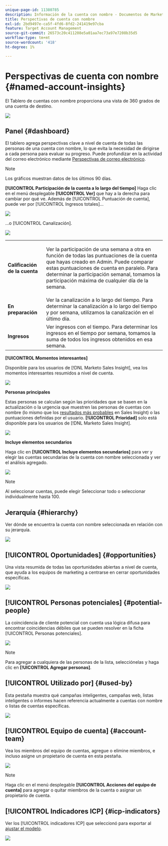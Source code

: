 ```yaml
---
unique-page-id: 11380785
description: Información de la cuenta con nombre - Documentos de Marketo - Documentación del producto
title: Perspectivas de cuenta con nombre
exl-id: 2bd9497e-ca5f-4fd6-8fd2-241419e97cba
feature: Target Account Management
source-git-commit: 26573c20c411208e5a01aa7ec73a97e7208b35d5
workflow-type: tm+mt
source-wordcount: '418'
ht-degree: 1%

---
```


# Perspectivas de cuenta con nombre {#named-account-insights}

El Tablero de cuentas con nombre proporciona una vista de 360 grados de una cuenta de destino.

![](assets/one-1.png)

## Panel {#dashboard}

El tablero agrega perspectivas clave a nivel de cuenta de todas las personas de una cuenta con nombre, lo que evita la necesidad de dirigirse a cada persona para evaluar su progreso. Puede profundizar en la actividad del correo electrónico mediante [Perspectivas de correo electrónico](/help/marketo/product-docs/reporting/email-insights/filtering-in-email-insights.md#account-based-marketing).

>[!NOTE]
>
>Los gráficos muestran datos de los últimos 90 días.

**[!UICONTROL Participación de la cuenta a lo largo del tiempo]** Haga clic en el menú desplegable **[!UICONTROL Ver]** que hay a la derecha para cambiar por qué ve. Además de [!UICONTROL Puntuación de cuenta], puede ver por [!UICONTROL Ingresos totales]...

![](assets/two-new.png)

...o [!UICONTROL Canalización].

![](assets/three-new.png)

<table>
 <tbody>
  <tr>
   <td><strong><span class="uicontrol">Calificación de la cuenta</span></strong></td>
   <td><p>Ver la participación de una semana a otra en función de todas las puntuaciones de la cuenta que hayas creado en <span class="uicontrol">Admin</span>. Puede comparar estas puntuaciones de cuenta en paralelo. Para determinar la participación semanal, tomamos la participación máxima de cualquier día de la semana.</p></td>
  </tr>
  <tr>
   <td><strong><span class="uicontrol">En preparación</span></strong></td>
   <td>Ver la canalización a lo largo del tiempo. Para determinar la canalización a lo largo del tiempo y por semana, utilizamos la canalización en el último día.</td>
  </tr>
  <tr>
   <td><strong><span class="uicontrol">Ingresos</span></strong></td>
   <td>Ver ingresos con el tiempo. Para determinar los ingresos en el tiempo por semana, tomamos la suma de todos los ingresos obtenidos en esa semana.</td>
  </tr>
 </tbody>
</table>

**[!UICONTROL Momentos interesantes]**

Disponible para los usuarios de [!DNL Marketo Sales Insight], vea los momentos interesantes resumidos a nivel de cuenta.

![](assets/int-mom.png)

**Personas principales**

Estas personas se calculan según las prioridades que se basen en la actualización o la urgencia que muestren las personas de cuentas con nombre (lo mismo que los [resultados más probables](/help/marketo/product-docs/marketo-sales-insight/msi-for-salesforce/features/stars-and-flames/priority-urgency-relative-score-and-best-bets.md) en Sales Insight) o las puntuaciones definidas por el usuario. **[!UICONTROL Prioridad]** solo está disponible para los usuarios de [!DNL Marketo Sales Insight].

![](assets/top-ten.png)

**Incluye elementos secundarios**

Haga clic en **[!UICONTROL Incluye elementos secundarios]** para ver y elegir las cuentas secundarias de la cuenta con nombre seleccionada y ver el análisis agregado.

![](assets/abm.png)

>[!NOTE]
>
>Al seleccionar cuentas, puede elegir Seleccionar todo o seleccionar individualmente hasta 100.

## Jerarquía {#hierarchy}

Ver dónde se encuentra la cuenta con nombre seleccionada en relación con su jerarquía.

![](assets/hierarchy.png)

## [!UICONTROL Oportunidades] {#opportunities}

Una vista resumida de todas las oportunidades abiertas a nivel de cuenta, que ayuda a los equipos de marketing a centrarse en cerrar oportunidades específicas.

![](assets/four-1.png)

## [!UICONTROL Personas potenciales] {#potential-people}

La coincidencia de cliente potencial con cuenta usa lógica difusa para encontrar coincidencias débiles que se pueden resolver en la ficha [!UICONTROL Personas potenciales].

![](assets/five-1.png)

>[!NOTE]
>
>Para agregar a cualquiera de las personas de la lista, selecciónelas y haga clic en **[!UICONTROL Agregar personas]**.

## [!UICONTROL Utilizado por] {#used-by}

Esta pestaña muestra qué campañas inteligentes, campañas web, listas inteligentes o informes hacen referencia actualmente a cuentas con nombre o listas de cuentas específicas.

![](assets/six-1.png)

## [!UICONTROL Equipo de cuenta] {#account-team}

Vea los miembros del equipo de cuentas, agregue o elimine miembros, e incluso asigne un propietario de cuenta en esta pestaña.

![](assets/seven-1.png)

>[!NOTE]
>
>Haga clic en el menú desplegable **[!UICONTROL Acciones del equipo de cuenta]** para agregar o quitar miembros de la cuenta o asignar un propietario de cuenta.

## [!UICONTROL Indicadores ICP] {#icp-indicators}

Ver los [!UICONTROL indicadores ICP] que seleccionó para exportar al [ajustar el modelo](/help/marketo/product-docs/target-account-management/account-profiling/account-profiling-ranking-and-tuning.md#model-tuning).

![](assets/eight.png)
